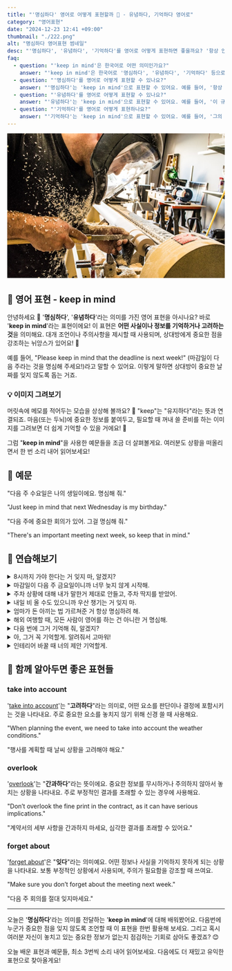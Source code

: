 ```yaml
---
title: "'명심하다' 영어로 어떻게 표현할까 🧠 - 유념하다, 기억하다 영어로"
category: "영어표현"
date: "2024-12-23 12:41 +09:00"
thumbnail: "./222.png"
alt: "명심하다 영어표현 썸네일"
desc: "'명심하다', '유념하다', '기억하다'를 영어로 어떻게 표현하면 좋을까요? '항상 안전을 명심해', '이 규칙을 유념해 주세요', '그의 생일을 기억해' 등을 영어로 표현하는 법을 배워봅시다. 다양한 예문을 통해서 연습하고 본인의 표현으로 만들어 보세요."
faq:
  - question: "'keep in mind'은 한국어로 어떤 의미인가요?"
    answer: "'keep in mind'은 한국어로 '명심하다', '유념하다', '기억하다' 등으로 번역될 수 있어요. 주의할 점이나 중요한 정보를 잊지 않도록 상기시킬 때 사용해요."
  - question: "'명심하다'를 영어로 어떻게 표현할 수 있나요?"
    answer: "'명심하다'는 'keep in mind'으로 표현할 수 있어요. 예를 들어, '항상 안전을 명심해'는 'Always keep safety in mind'로 말할 수 있어요."
  - question: "'유념하다'를 영어로 어떻게 표현할 수 있나요?"
    answer: "'유념하다'는 'keep in mind'으로 표현할 수 있어요. 예를 들어, '이 규칙을 유념해 주세요'는 'Please keep this rule in mind'로 말할 수 있어요."
  - question: "'기억하다'를 영어로 어떻게 표현하나요?"
    answer: "'기억하다'는 'keep in mind'으로 표현할 수 있어요. 예를 들어, '그의 생일을 기억해'는 'Keep his birthday in mind'로 표현할 수 있어요."
---
```


![조각중인 남성](./222-1.jpg)

## 🌟 영어 표현 - keep in mind

안녕하세요 👋 '**명심하다**', '**유념하다**'라는 의미를 가진 영어 표현을 아시나요? 바로 '**keep in mind**'라는 표현이에요! 이 표현은 **어떤 사실이나 정보를 기억하거나 고려하는 것**을 의미해요. 대개 조언이나 주의사항을 제시할 때 사용되며, 상대방에게 중요한 점을 강조하는 뉘앙스가 있어요! 📌

예를 들어, "Please keep in mind that the deadline is next week!" (마감일이 다음 주라는 것을 명심해 주세요!)라고 말할 수 있어요. 이렇게 말하면 상대방이 중요한 날짜를 잊지 않도록 돕는 거죠.

<ins class="adsbygoogle"
     style="display:block"
     data-ad-client="ca-pub-1465612013356152"
     data-ad-slot="2106896038"
     data-ad-format="auto"
     data-full-width-responsive="true"></ins>

<script>
     (adsbygoogle = window.adsbygoogle || []).push({});
</script>

### 💡 이미지 그려보기

머릿속에 메모를 적어두는 모습을 상상해 볼까요? 📝 "keep"는 "유지하다"라는 뜻과 연결되죠. 마음(또는 두뇌)에 중요한 정보를 붙여두고, 필요할 때 꺼내 쓸 준비를 하는 이미지를 그려보면 더 쉽게 기억할 수 있을 거에요! 🌟

그럼 "**keep in mind**"을 사용한 예문들을 조금 더 살펴볼게요. 여러분도 상황을 떠올리면서 한 번 소리 내어 읽어보세요!

## 📖 예문

"다음 주 수요일은 나의 생일이에요. 명심해 줘."

"Just keep in mind that next Wednesday is my birthday."

"다음 주에 중요한 회의가 있어. 그걸 명심해 줘."

"There's an important meeting next week, so keep that in mind."

## 💬 연습해보기

<details>
<summary>8시까지 가야 한다는 거 잊지 마, 알겠지?</summary>
<span>Just keep in mind that we need to be there by 8, okay?</span>
</details>

<details>
<summary>마감일이 다음 주 금요일이니까 너무 늦지 않게 시작해.</summary>
<span>Keep in mind the deadline is next Friday, so don't wait too long to start.</span>
</details>

<details>
<summary>주차 상황에 대해 내가 말한거 제대로 안들고, 주차 딱지를 받았어.</summary>
<span>She didn't keep in mind what I told her about the parking situation, and got a ticket.</span>
</details>

<details>
<summary>내일 비 올 수도 있으니까 우산 챙기는 거 잊지 마.</summary>
<span>Keep in mind it might rain tomorrow, so bring an umbrella just in case.</span>
</details>

<details>
<summary>엄마가 돈 아끼는 법 가르쳐준 거 항상 명심하려 해.</summary>
<span>I always <a href="/blog/in-english/117.try-to/">try to</a> keep in mind what my mom taught me about saving money.</span>
</details>

<details>
<summary>해외 여행할 때, 모든 사람이 영어를 하는 건 아니란 거 명심해.</summary>
<span>When traveling abroad, keep in mind that not everyone speaks English.</span>
</details>

<details>
<summary>다음 번에 그거 기억해 줘, 알겠지?</summary>
<span>Just keep that in mind for next time, alright?</span>
</details>

<details>
<summary>아, 그거 꼭 기억할게. 알려줘서 고마워!</summary>
<span>Oh yeah, I'll definitely keep that in mind. Thanks for the <a href="/blog/vocab-1/050.heads-up/">heads up</a>!</span>
</details>

<details>
<summary>인테리어 바꿀 때 너의 제안 기억할게.</summary>
<span>I'll keep your suggestion in mind when I redecorate.</span>
</details>

## 🤝 함께 알아두면 좋은 표현들

### take into account

'[take into account](/blog/모든-가능성을-고려해-영어표현/)'는 "**고려하다**"라는 의미로, 어떤 요소를 판단이나 결정에 포함시키는 것을 나타내요. 주로 중요한 요소를 놓치지 않기 위해 신경 쓸 때 사용해요.

"When planning the event, we need to take into account the weather conditions."

"행사를 계획할 때 날씨 상황을 고려해야 해요."

### overlook

'[overlook](/blog/in-english/168.overlook/)'는 "**간과하다**"라는 뜻이에요. 중요한 정보를 무시하거나 주의하지 않아서 놓치는 상황을 나타내요. 주로 부정적인 결과를 초래할 수 있는 경우에 사용해요.

"Don’t overlook the fine print in the contract, as it can have serious implications."

"계약서의 세부 사항을 간과하지 마세요, 심각한 결과를 초래할 수 있어요."

### forget about

'[forget about](/blog/in-english/023.forget/)'은 "**잊다**"라는 의미예요. 어떤 정보나 사실을 기억하지 못하게 되는 상황을 나타내요. 보통 부정적인 상황에서 사용되며, 주의가 필요함을 강조할 때 쓰여요.

"Make sure you don’t forget about the meeting next week."

"다음 주 회의를 절대 잊지마세요."

---

오늘은 '**명심하다**'라는 의미를 전달하는 '**keep in mind**'에 대해 배워봤어요. 다음번에 누군가 중요한 점을 잊지 않도록 조언할 때 이 표현을 한번 활용해 보세요. 그리고 혹시 여러분 자신이 놓치고 있는 중요한 정보가 없는지 점검하는 기회로 삼아도 좋겠죠? 😊

오늘 배운 표현과 예문들, 최소 3번씩 소리 내어 읽어보세요. 다음에도 더 재밌고 유익한 표현으로 찾아올게요!
